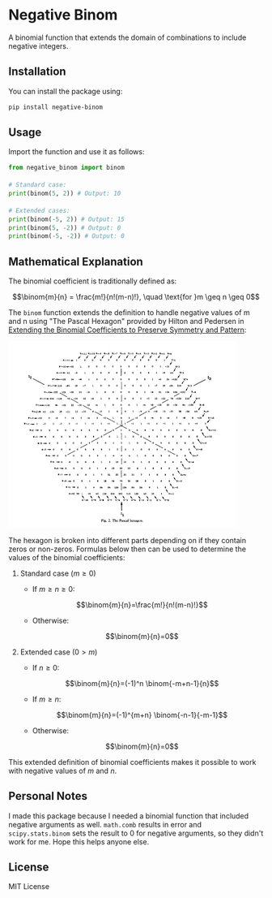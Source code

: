 # Negative Binom

A binomial function that extends the domain of combinations to include negative integers.

## Installation
You can install the package using:
```bash
pip install negative-binom
```

## Usage
Import the function and use it as follows:
```python
from negative_binom import binom

# Standard case:
print(binom(5, 2)) # Output: 10

# Extended cases:
print(binom(-5, 2)) # Output: 15
print(binom(5, -2)) # Output: 0
print(binom(-5, -2)) # Output: 0
```

## Mathematical Explanation
The binomial coefficient is traditionally defined as:
```math
\binom{m}{n} = \frac{m!}{n!(m-n)!}, \quad \text{for }m \geq n \geq 0
```
The `binom` function extends the definition to handle negative values of m and n using "The Pascal Hexagon" provided by Hilton and Pedersen in [Extending the Binomial Coefficients to Preserve Symmetry and Pattern](https://doi.org/10.1016/B978-0-08-037237-2.50013-1):

<img src="pascals_hexagon.png" width="450" alt="Pascal's Hexagon"/>

The hexagon is broken into different parts depending on if they contain zeros or non-zeros. Formulas below then can be used to determine the values of the binomial coefficients:

1. Standard case $` (m \geq 0) `$
    - If $` m \geq n \geq 0 `$:
    ```math
    \binom{m}{n}=\frac{m!}{n!(m-n)!}
    ```

    - Otherwise:
    ```math
    \binom{m}{n}=0
    ```
2. Extended case $` (0 > m) `$
    - If $` n \geq 0 `$:
    ```math
    \binom{m}{n}=(-1)^n \binom{-m+n-1}{n}
    ```

    - If $` m \geq n `$:
    ```math
    \binom{m}{n}=(-1)^{m+n} \binom{-n-1}{-m-1}
    ```
    
    - Otherwise:
    ```math
    \binom{m}{n}=0
    ```

This extended definition of binomial coefficients makes it possible to work with negative values of $m$ and $n$.

## Personal Notes
I made this package because I needed a binomial function that included negative arguments as well. `math.comb` results in error and `scipy.stats.binom` sets the result to 0 for negative arguments, so they didn't work for me. Hope this helps anyone else.

## License
MIT License